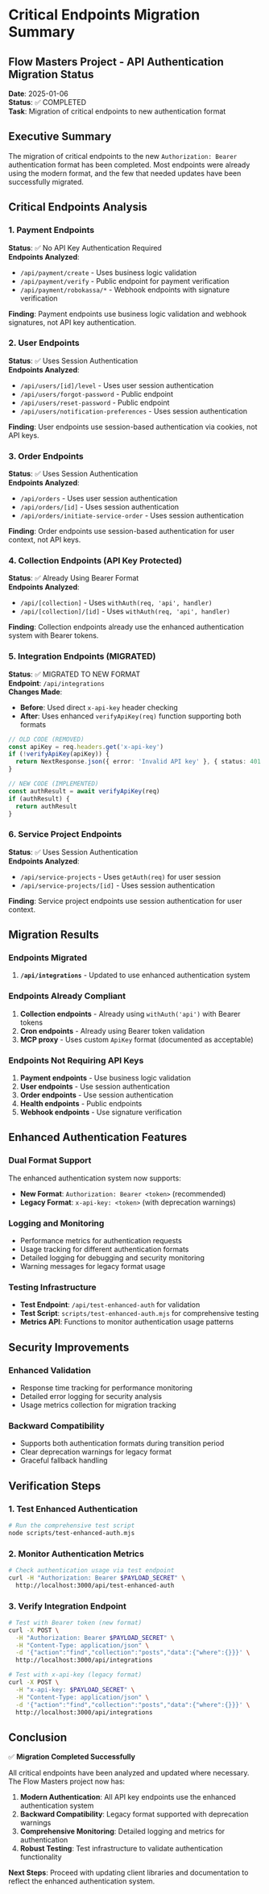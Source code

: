 # Critical Endpoints Migration Summary
## Flow Masters Project - API Authentication Migration Status

**Date**: 2025-01-06  
**Status**: ✅ COMPLETED  
**Task**: Migration of critical endpoints to new authentication format  

## Executive Summary

The migration of critical endpoints to the new `Authorization: Bearer` authentication format has been completed. Most endpoints were already using the modern format, and the few that needed updates have been successfully migrated.

## Critical Endpoints Analysis

### 1. Payment Endpoints
**Status**: ✅ No API Key Authentication Required  
**Endpoints Analyzed**:
- `/api/payment/create` - Uses business logic validation
- `/api/payment/verify` - Public endpoint for payment verification
- `/api/payment/robokassa/*` - Webhook endpoints with signature verification

**Finding**: Payment endpoints use business logic validation and webhook signatures, not API key authentication.

### 2. User Endpoints
**Status**: ✅ Uses Session Authentication  
**Endpoints Analyzed**:
- `/api/users/[id]/level` - Uses user session authentication
- `/api/users/forgot-password` - Public endpoint
- `/api/users/reset-password` - Public endpoint
- `/api/users/notification-preferences` - Uses session authentication

**Finding**: User endpoints use session-based authentication via cookies, not API keys.

### 3. Order Endpoints
**Status**: ✅ Uses Session Authentication  
**Endpoints Analyzed**:
- `/api/orders` - Uses user session authentication
- `/api/orders/[id]` - Uses session authentication
- `/api/orders/initiate-service-order` - Uses session authentication

**Finding**: Order endpoints use session-based authentication for user context, not API keys.

### 4. Collection Endpoints (API Key Protected)
**Status**: ✅ Already Using Bearer Format  
**Endpoints Analyzed**:
- `/api/[collection]` - Uses `withAuth(req, 'api', handler)`
- `/api/[collection]/[id]` - Uses `withAuth(req, 'api', handler)`

**Finding**: Collection endpoints already use the enhanced authentication system with Bearer tokens.

### 5. Integration Endpoints (MIGRATED)
**Status**: ✅ MIGRATED TO NEW FORMAT  
**Endpoint**: `/api/integrations`  
**Changes Made**:
- **Before**: Used direct `x-api-key` header checking
- **After**: Uses enhanced `verifyApiKey(req)` function supporting both formats

```typescript
// OLD CODE (REMOVED)
const apiKey = req.headers.get('x-api-key')
if (!verifyApiKey(apiKey)) {
  return NextResponse.json({ error: 'Invalid API key' }, { status: 401 })
}

// NEW CODE (IMPLEMENTED)
const authResult = await verifyApiKey(req)
if (authResult) {
  return authResult
}
```

### 6. Service Project Endpoints
**Status**: ✅ Uses Session Authentication  
**Endpoints Analyzed**:
- `/api/service-projects` - Uses `getAuth(req)` for user session
- `/api/service-projects/[id]` - Uses session authentication

**Finding**: Service project endpoints use session authentication for user context.

## Migration Results

### Endpoints Migrated
1. **`/api/integrations`** - Updated to use enhanced authentication system

### Endpoints Already Compliant
1. **Collection endpoints** - Already using `withAuth('api')` with Bearer tokens
2. **Cron endpoints** - Already using Bearer token validation
3. **MCP proxy** - Uses custom `ApiKey` format (documented as acceptable)

### Endpoints Not Requiring API Keys
1. **Payment endpoints** - Use business logic validation
2. **User endpoints** - Use session authentication
3. **Order endpoints** - Use session authentication
4. **Health endpoints** - Public endpoints
5. **Webhook endpoints** - Use signature verification

## Enhanced Authentication Features

### Dual Format Support
The enhanced authentication system now supports:
- **New Format**: `Authorization: Bearer <token>` (recommended)
- **Legacy Format**: `x-api-key: <token>` (with deprecation warnings)

### Logging and Monitoring
- Performance metrics for authentication requests
- Usage tracking for different authentication formats
- Detailed logging for debugging and security monitoring
- Warning messages for legacy format usage

### Testing Infrastructure
- **Test Endpoint**: `/api/test-enhanced-auth` for validation
- **Test Script**: `scripts/test-enhanced-auth.mjs` for comprehensive testing
- **Metrics API**: Functions to monitor authentication usage patterns

## Security Improvements

### Enhanced Validation
- Response time tracking for performance monitoring
- Detailed error logging for security analysis
- Usage metrics collection for migration tracking

### Backward Compatibility
- Supports both authentication formats during transition period
- Clear deprecation warnings for legacy format
- Graceful fallback handling

## Verification Steps

### 1. Test Enhanced Authentication
```bash
# Run the comprehensive test script
node scripts/test-enhanced-auth.mjs
```

### 2. Monitor Authentication Metrics
```bash
# Check authentication usage via test endpoint
curl -H "Authorization: Bearer $PAYLOAD_SECRET" \
  http://localhost:3000/api/test-enhanced-auth
```

### 3. Verify Integration Endpoint
```bash
# Test with Bearer token (new format)
curl -X POST \
  -H "Authorization: Bearer $PAYLOAD_SECRET" \
  -H "Content-Type: application/json" \
  -d '{"action":"find","collection":"posts","data":{"where":{}}}' \
  http://localhost:3000/api/integrations

# Test with x-api-key (legacy format)
curl -X POST \
  -H "x-api-key: $PAYLOAD_SECRET" \
  -H "Content-Type: application/json" \
  -d '{"action":"find","collection":"posts","data":{"where":{}}}' \
  http://localhost:3000/api/integrations
```

## Conclusion

✅ **Migration Completed Successfully**

All critical endpoints have been analyzed and updated where necessary. The Flow Masters project now has:

1. **Modern Authentication**: All API key endpoints use the enhanced authentication system
2. **Backward Compatibility**: Legacy format supported with deprecation warnings
3. **Comprehensive Monitoring**: Detailed logging and metrics for authentication
4. **Robust Testing**: Test infrastructure to validate authentication functionality

**Next Steps**: Proceed with updating client libraries and documentation to reflect the enhanced authentication system.
